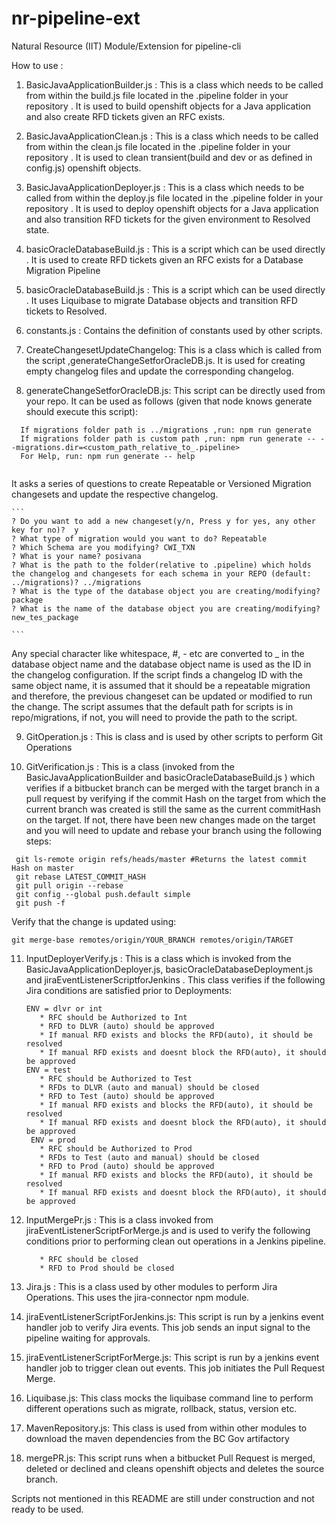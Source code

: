 # nr-pipeline-ext
Natural Resource (IIT) Module/Extension for pipeline-cli

How to use :

  1. BasicJavaApplicationBuilder.js : This is a class which needs to be called from within the build.js file located in the .pipeline folder in your repository . It is used to build openshift objects for a Java application and also create RFD tickets given an RFC exists.

  2. BasicJavaApplicationClean.js : This is a class which needs to be called from within the clean.js file located in the .pipeline folder in your repository . It is used to clean transient(build and dev or as defined in config.js) openshift objects.

  3. BasicJavaApplicationDeployer.js : This is a class which needs to be called from within the deploy.js file located in the .pipeline folder in your repository . It is used to deploy openshift objects for a Java application and also transition RFD tickets for the given environment to Resolved state.

  4. basicOracleDatabaseBuild.js : This is a script which can be used directly . It is used to create RFD tickets given an RFC exists for a Database Migration Pipeline

  5. basicOracleDatabaseBuild.js : This is a script which can be used directly . It uses Liquibase to migrate Database objects and transition RFD tickets to Resolved.

  6. constants.js : Contains the definition of constants used by other scripts.

  7. CreateChangesetUpdateChangelog: This is a class which is called from the script ,generateChangeSetforOracleDB.js. It is used for creating empty changelog files and update the corresponding changelog.

  8. generateChangeSetforOracleDB.js: This script can be directly used from your repo. It can be used as follows (given that node knows generate should execute this script):
  
  ```
    If migrations folder path is ../migrations ,run: npm run generate
    If migrations folder path is custom path ,run: npm run generate -- --migrations.dir=<custom_path_relative_to_.pipeline>
    For Help, run: npm run generate -- help 
    
   ```
   
  It asks a series of questions to create Repeatable or Versioned Migration changesets and update the respective changelog.
    
    ```
    ? Do you want to add a new changeset(y/n, Press y for yes, any other key for no)?  y
    ? What type of migration would you want to do? Repeatable
    ? Which Schema are you modifying? CWI_TXN
    ? What is your name? posivana
    ? What is the path to the folder(relative to .pipeline) which holds the changelog and changesets for each schema in your REPO (default: ../migrations)? ../migrations
    ? What is the type of the database object you are creating/modifying? package
    ? What is the name of the database object you are creating/modifying? new_tes_package

    ```
    
   Any special character like whitespace, #, - etc are converted to _ in the database object name and the database object name is used as the ID in the changelog configuration. If the script finds a changelog ID with the same object name, it is assumed that it should be a repeatable migration and therefore, the previous changeset can be updated or modified to run the change.
    The script assumes that the default path for scripts is in repo/migrations, if not, you will need to provide the path to the script.

  9. GitOperation.js : This is class and is used by other scripts to perform Git Operations

  10. GitVerification.js : This is a class (invoked from the BasicJavaApplicationBuilder and basicOracleDatabaseBuild.js ) which verifies if a bitbucket branch can be merged with the target branch in a pull request by verifying if the commit Hash on the target from which the current branch was created is still the same as the current commitHash on the target. If not, there have been new changes made on the target and you will need to update and rebase your branch using the following steps:
   
   ```
    git ls-remote origin refs/heads/master #Returns the latest commit Hash on master
    git rebase LATEST_COMMIT_HASH
    git pull origin --rebase
    git config --global push.default simple
    git push -f
  ```
  
  Verify that the change is updated using:
  
  `git merge-base remotes/origin/YOUR_BRANCH remotes/origin/TARGET`
   
11. InputDeployerVerify.js : This is a class which is invoked from the BasicJavaApplicationDeployer.js, basicOracleDatabaseDeployment.js and jiraEventListenerScriptforJenkins . This class verifies if the following Jira conditions are satisfied prior to Deployments:

    ``` 
    ENV = dlvr or int
       * RFC should be Authorized to Int 
       * RFD to DLVR (auto) should be approved
       * If manual RFD exists and blocks the RFD(auto), it should be resolved
       * If manual RFD exists and doesnt block the RFD(auto), it should be approved
    ENV = test
       * RFC should be Authorized to Test
       * RFDs to DLVR (auto and manual) should be closed
       * RFD to Test (auto) should be approved
       * If manual RFD exists and blocks the RFD(auto), it should be resolved
       * If manual RFD exists and doesnt block the RFD(auto), it should be approved
     ENV = prod
       * RFC should be Authorized to Prod
       * RFDs to Test (auto and manual) should be closed
       * RFD to Prod (auto) should be approved
       * If manual RFD exists and blocks the RFD(auto), it should be resolved
       * If manual RFD exists and doesnt block the RFD(auto), it should be approved
    ```

12. InputMergePr.js : This is a class invoked from jiraEventListenerScriptForMerge.js and is used to verify the following conditions prior to performing clean out operations in a Jenkins pipeline.

     ```
        * RFC should be closed
        * RFD to Prod should be closed 
     ```
13. Jira.js : This is a class used by other modules to perform Jira Operations. This uses the jira-connector npm module.

14. jiraEventListenerScriptForJenkins.js: This script is run by a jenkins event handler job to verify Jira events. This job sends an input signal to the pipeline waiting for approvals.

15. jiraEventListenerScriptForMerge.js: This script is run by a jenkins event handler job to trigger clean out events. This job initiates the Pull Request Merge.

16. Liquibase.js: This class mocks the liquibase command line to perform different operations such as migrate, rollback, status, version etc.

17. MavenRepository.js: This class is used from within other modules to download the maven dependencies from the BC Gov artifactory

18. mergePR.js: This script runs when a bitbucket Pull Request is merged, deleted or declined and cleans openshift objects and deletes the source branch.


Scripts not mentioned in this README are still under construction and not ready to be used.

